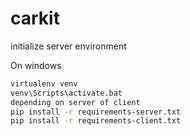 # carkit

initialize server environment

On windows
```bash
virtualenv venv
venv\Scripts\activate.bat
depending on server of client
pip install -r requirements-server.txt 
pip install -r requirements-client.txt
```
